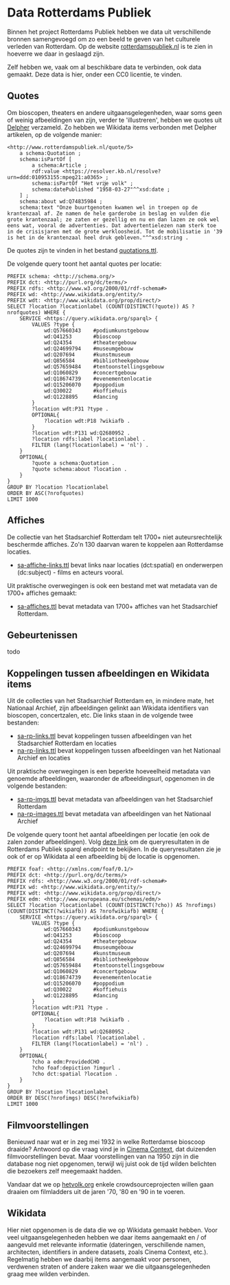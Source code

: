 # Data Rotterdams Publiek

Binnen het project Rotterdams Publiek hebben we data uit verschillende bronnen samengevoegd om zo een beeld te geven van het culturele verleden van Rotterdam. Op de website [rotterdamspubliek.nl](https://rotterdamspubliek.nl/) is te zien in hoeverre we daar in geslaagd zijn.

Zelf hebben we, vaak om al beschikbare data te verbinden, ook data gemaakt. Deze data is hier, onder een CC0 licentie, te vinden.

## Quotes

Om bioscopen, theaters en andere uitgaansgelegenheden, waar soms geen of weinig afbeeldingen van zijn, verder te 'illustreren', hebben we quotes uit [Delpher](https://www.delpher.nl/) verzameld. Zo hebben we Wikidata items verbonden met Delpher artikelen, op de volgende manier:

```
<http://www.rotterdamspubliek.nl/quote/5>
	a schema:Quotation ;
	schema:isPartOf [
		a schema:Article ;
		rdf:value <https://resolver.kb.nl/resolve?urn=ddd:010953155:mpeg21:a0365> ;
		schema:isPartOf "Het vrĳe volk" ;
		schema:datePublished "1958-03-27"^^xsd:date ;
	] ;
	schema:about wd:Q74835984 ;
	schema:text "Onze buurtgenoten kwamen wel in troepen op de krantenzaal af. Ze namen de hele garderobe in beslag en vulden die grote krantenzaal; ze zaten er gezellig en nu en dan lazen ze ook wel eens wat, vooral de advertenties. Dat advertentielezen nam sterk toe in de crisisjaren met de grote werkloosheid. Tot de mobilisatie in '39 is het in de krantenzaal heel druk gebleven."^^xsd:string .
```

De quotes zijn te vinden in het bestand [quotations.ttl](data/quotations.ttl).

De volgende query toont het aantal quotes per locatie:

```
PREFIX schema: <http://schema.org/>
PREFIX dct: <http://purl.org/dc/terms/>
PREFIX rdfs: <http://www.w3.org/2000/01/rdf-schema#>
PREFIX wd: <http://www.wikidata.org/entity/>
PREFIX wdt: <http://www.wikidata.org/prop/direct/>
SELECT ?location ?locationlabel (COUNT(DISTINCT(?quote)) AS ?nrofquotes) WHERE {
	SERVICE <https://query.wikidata.org/sparql> {
		VALUES ?type { 
			wd:Q57660343 	#podiumkunstgebouw
			wd:Q41253 		#bioscoop
			wd:Q24354 		#theatergebouw
			wd:Q24699794 	#museumgebouw
			wd:Q207694 		#kunstmuseum
			wd:Q856584 		#bibliotheekgebouw
			wd:Q57659484 	#tentoonstellingsgebouw
			wd:Q1060829 	#concertgebouw
			wd:Q18674739 	#evenementenlocatie
			wd:Q15206070 	#poppodium
			wd:Q30022 		#koffiehuis
			wd:Q1228895 	#dancing
		}
		?location wdt:P31 ?type .
		OPTIONAL{
			?location wdt:P18 ?wikiafb .
		}
		?location wdt:P131 wd:Q2680952 .
		?location rdfs:label ?locationlabel .
		FILTER (lang(?locationlabel) = 'nl') .
	}
	OPTIONAL{
		?quote a schema:Quotation .
		?quote schema:about ?location .
	}
} 
GROUP BY ?location ?locationlabel
ORDER BY ASC(?nrofquotes)
LIMIT 1000
```

## Affiches

De collectie van het Stadsarchief Rotterdam telt 1700+ niet auteursrechtelijk beschermde affiches. Zo'n 130 daarvan waren te koppelen aan Rotterdamse locaties.

- [sa-affiche-links.ttl](data/sa-affiche-links.ttl) bevat links naar locaties (dct:spatial) en onderwerpen (dc:subject) - films en acteurs vooral.

Uit praktische overwegingen is ook een bestand met wat metadata van de 1700+ affiches gemaakt:

- [sa-affiches.ttl](data/sa-affiches.ttl) bevat metadata van 1700+ affiches van het Stadsarchief Rotterdam.

## Gebeurtenissen

todo

## Koppelingen tussen afbeeldingen en Wikidata items

Uit de collecties van het Stadsarchief Rotterdam en, in mindere mate, het Nationaal Archief, zijn afbeeldingen gelinkt aan Wikidata identifiers van bioscopen, concertzalen, etc. Die links staan in de volgende twee bestanden:

- [sa-rp-links.ttl](data/sa-rp-links.ttl) bevat koppelingen tussen afbeeldingen van het Stadsarchief Rotterdam en locaties
- [na-rp-links.ttl](data/na-rp-links.ttl) bevat koppelingen tussen afbeeldingen van het Nationaal Archief en locaties

Uit praktische overwegingen is een beperkte hoeveelheid metadata van genoemde afbeeldingen, waaronder de afbeeldingsurl, opgenomen in de volgende bestanden:

- [sa-rp-imgs.ttl](data/sa-rp-imgs.ttl) bevat metadata van afbeeldingen van het Stadsarchief Rotterdam
- [na-rp-images.ttl](data/na-rp-images.ttl) bevat metadata van afbeeldingen van het Nationaal Archief

De volgende query toont het aantal afbeeldingen per locatie (en ook de zalen zonder afbeeldingen). Volg [deze link](https://api.druid.datalegend.net/s/JZVwDfRr7) om de queryresultaten in de Rotterdams Publiek sparql endpoint te bekijken. In de queryresultaten zie je ook of er op Wikidata al een afbeelding bij de locatie is opgenomen.

```
PREFIX foaf: <http://xmlns.com/foaf/0.1/>
PREFIX dct: <http://purl.org/dc/terms/>
PREFIX rdfs: <http://www.w3.org/2000/01/rdf-schema#>
PREFIX wd: <http://www.wikidata.org/entity/>
PREFIX wdt: <http://www.wikidata.org/prop/direct/>
PREFIX edm: <http://www.europeana.eu/schemas/edm/>
SELECT ?location ?locationlabel (COUNT(DISTINCT(?cho)) AS ?nrofimgs) (COUNT(DISTINCT(?wikiafb)) AS ?nrofwikiafb) WHERE {
	SERVICE <https://query.wikidata.org/sparql> {
		VALUES ?type { 
			wd:Q57660343 	#podiumkunstgebouw
			wd:Q41253 		#bioscoop
			wd:Q24354 		#theatergebouw
			wd:Q24699794 	#museumgebouw
			wd:Q207694 		#kunstmuseum
			wd:Q856584 		#bibliotheekgebouw
			wd:Q57659484 	#tentoonstellingsgebouw
			wd:Q1060829 	#concertgebouw
			wd:Q18674739 	#evenementenlocatie
			wd:Q15206070 	#poppodium
			wd:Q30022 		#koffiehuis
			wd:Q1228895 	#dancing
		}
		?location wdt:P31 ?type .
		OPTIONAL{
			?location wdt:P18 ?wikiafb .
		}
		?location wdt:P131 wd:Q2680952 .
		?location rdfs:label ?locationlabel .
		FILTER (lang(?locationlabel) = 'nl') .
	}
	OPTIONAL{
		?cho a edm:ProvidedCHO .
		?cho foaf:depiction ?imgurl .
		?cho dct:spatial ?location .
	}
} 
GROUP BY ?location ?locationlabel
ORDER BY DESC(?nrofimgs) DESC(?nrofwikiafb)
LIMIT 1000
```

## Filmvoorstellingen

Benieuwd naar wat er in zeg mei 1932 in welke Rotterdamse bioscoop draaide? Antwoord op die vraag vind je in [Cinema Context](http://www.cinemacontext.nl), dat duizenden filmvoorstellingen bevat. Maar voorstellingen van na 1950 zijn in die database nog niet opgenomen, terwijl wij juist ook de tijd wilden belichten die bezoekers zelf meegemaakt hadden.

Vandaar dat we op [hetvolk.org](https://hetvolk.org) enkele crowdsourceprojecten willen gaan draaien om filmladders uit de jaren '70, '80 en '90 in te voeren.


## Wikidata

Hier niet opgenomen is de data die we op Wikidata gemaakt hebben. Voor veel uitgaansgelegenheden hebben we daar items aangemaakt en / of aangevuld met relevante informatie (dateringen, verschillende namen, architecten, identifiers in andere datasets, zoals Cinema Context, etc.). Regelmatig hebben we daarbij items aangemaakt voor personen, verdwenen straten of andere zaken waar we die uitgaansgelegenheden graag mee wilden verbinden.
